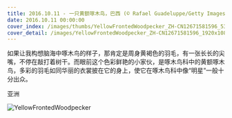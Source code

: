 ```yaml
---
title: 2016.10.11 - 一只黄额啄木鸟，巴西 (© Rafael Guadeluppe/Getty Images)
date: 2016.10.11 00:00:00
cover_index: /images/thumbs/YellowFrontedWoodpecker_ZH-CN12671581596_533x300.jpg
cover_detail: /images/YellowFrontedWoodpecker_ZH-CN12671581596_1920x1080.jpg
---
```


如果让我构想脑海中啄木鸟的样子，那肯定是周身黄褐色的羽毛，有一张长长的尖嘴，不停在敲打着树干。而眼前这个色彩鲜艳的小家伙，是啄木鸟科中的黄额啄木鸟，多彩的羽毛如同华丽的衣裳披在它的身上，使它在啄木鸟科中像“明星”一般十分出众。

亚洲

![YellowFrontedWoodpecker](/images/YellowFrontedWoodpecker_ZH-CN12671581596_1920x1080.jpg)
